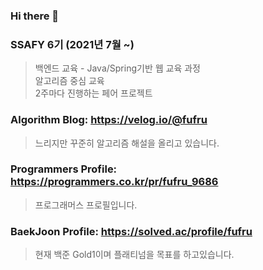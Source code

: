 ### Hi there 👋
### SSAFY 6기 (2021년 7월 ~)
>백엔드 교육 - Java/Spring기반 웹 교육 과정 <br/>
알고리즘 중심 교육 <br/>
2주마다 진행하는 페어 프로젝트 <br/>

### Algorithm Blog: https://velog.io/@fufru
>느리지만 꾸준히 알고리즘 해설을 올리고 있습니다.
### Programmers Profile: https://programmers.co.kr/pr/fufru_9686
>프로그래머스 프로필입니다.
### BaekJoon Profile: https://solved.ac/profile/fufru
>현재 백준 Gold1이며 플래티넘을 목표를 하고있습니다.
<!--
**Pinako-Ana/Pinako-Ana** is a ✨ _special_ ✨ repository because its `README.md` (this file) appears on your GitHub profile.

Here are some ideas to get you started:

- 🔭 I’m currently working on ...
- 🌱 I’m currently learning ...
- 👯 I’m looking to collaborate on ...
- 🤔 I’m looking for help with ...
- 💬 Ask me about ...
- 📫 How to reach me: ...
- 😄 Pronouns: ...
- ⚡ Fun fact: ...
-->
